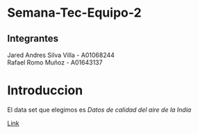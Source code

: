 # Semana-Tec-Equipo-2

## Integrantes
Jared Andres Silva Villa - A01068244  
Rafael Romo Muñoz - A01643137

# Introduccion
El data set que elegimos es *Datos de calidad del aire de la India* 

[Link](https://www.kaggle.com/datasets/shrutibhargava94/india-air-quality-data)
